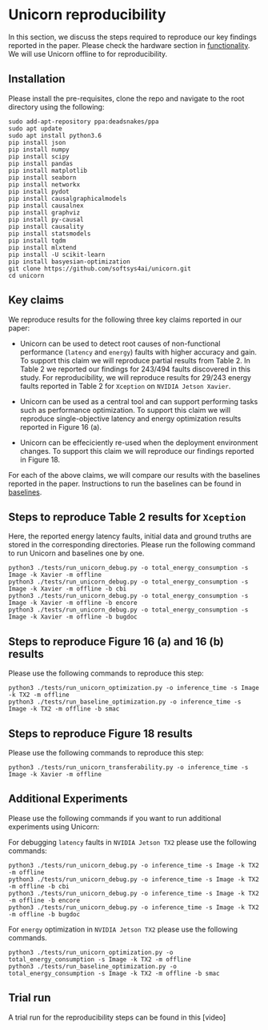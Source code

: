 # Unicorn reproducibility
In this section, we discuss the steps required to reproduce our key findings reported in the paper. Please check the hardware section in [functionality](./FUNCTIONALITY.md). We will use Unicorn offline to for reproducibility.


## Installation
Please install the pre-requisites, clone the repo and navigate to the root directory using the following:

```
sudo add-apt-repository ppa:deadsnakes/ppa
sudo apt update
sudo apt install python3.6
pip install json
pip install numpy
pip install scipy
pip install pandas
pip install matplotlib
pip install seaborn
pip install networkx
pip install pydot
pip install causalgraphicalmodels
pip install causalnex
pip install graphviz
pip install py-causal
pip install causality
pip install statsmodels
pip install tqdm
pip install mlxtend
pip install -U scikit-learn
pip install basyesian-optimization
git clone https://github.com/softsys4ai/unicorn.git
cd unicorn
```
##  Key claims

We reproduce results for the following three key claims reported in our paper:

- Unicorn can be used to detect root causes of non-functional performance (```latency``` and ```energy```) faults with higher accuracy and gain. To support this claim we will reproduce partial results from Table 2. In Table 2 we reported our findings for 243/494 faults discovered in this study. For reproducibility, we will reproduce results for 29/243 energy faults reported in Table 2 for ```Xception``` on ```NVIDIA Jetson Xavier```.

- Unicorn can be used as a central tool and can support performing tasks such as performance optimization. To support this claim we will reproduce single-objective latency and energy optimization results reported in Figure 16 (a).

- Unicorn can be effeciciently re-used when the deployment environment changes. To support this claim we will reproduce our findings reported in Figure 18.

For each of the above claims, we will compare our results with the baselines reported in the paper. Instructions to run the baselines can be found in [baselines](./BASELINES.md).

## Steps to reproduce Table 2 results for ```Xception```
Here, the reported energy latency faults, initial data and ground truths are stored in the corresponding directories. Please run the following command to run Unicorn and baselines one by one.
```
python3 ./tests/run_unicorn_debug.py -o total_energy_consumption -s Image -k Xavier -m offline
python3 ./tests/run_unicorn_debug.py -o total_energy_consumption -s Image -k Xavier -m offline -b cbi
python3 ./tests/run_unicorn_debug.py -o total_energy_consumption -s Image -k Xavier -m offline -b encore
python3 ./tests/run_unicorn_debug.py -o total_energy_consumption -s Image -k Xavier -m offline -b bugdoc
```
## Steps to reproduce Figure 16 (a) and 16 (b) results 
Please use the following commands to reproduce this step:
```
python3 ./tests/run_unicorn_optimization.py -o inference_time -s Image -k TX2 -m offline
python3 ./tests/run_baseline_optimization.py -o inference_time -s Image -k TX2 -m offline -b smac
```

## Steps to reproduce Figure 18 results 
Please use the following commands to reproduce this step:
```
python3 ./tests/run_unicorn_transferability.py -o inference_time -s Image -k Xavier -m offline
```

## Additional Experiments
Please use the following commands if you want to run additional experiments using Unicorn:

For debugging ```latency``` faults in ```NVIDIA Jetson TX2``` please use the following commands:
```
python3 ./tests/run_unicorn_debug.py -o inference_time -s Image -k TX2 -m offline
python3 ./tests/run_unicorn_debug.py -o inference_time -s Image -k TX2 -m offline -b cbi
python3 ./tests/run_unicorn_debug.py -o inference_time -s Image -k TX2 -m offline -b encore
python3 ./tests/run_unicorn_debug.py -o inference_time -s Image -k TX2 -m offline -b bugdoc
``` 
For ```energy``` optimization in ```NVIDIA Jetson TX2``` please use the following commands.
```
python3 ./tests/run_unicorn_optimization.py -o total_energy_consumption -s Image -k TX2 -m offline
python3 ./tests/run_baseline_optimization.py -o total_energy_consumption -s Image -k TX2 -m offline -b smac
```
## Trial run
A trial run for the reproducibility steps can be found in this [video]